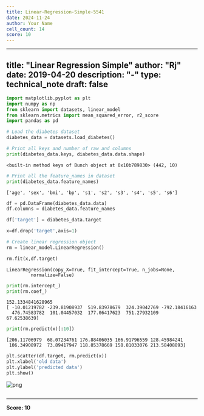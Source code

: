 ```yaml
---
title: Linear-Regression-Simple-5541
date: 2024-11-24
author: Your Name
cell_count: 14
score: 10
---
```


---
title: "Linear Regression Simple"
author: "Rj"
date: 2019-04-20
description: "-"
type: technical_note
draft: false
---

```python
import matplotlib.pyplot as plt
import numpy as np
from sklearn import datasets, linear_model
from sklearn.metrics import mean_squared_error, r2_score
import pandas as pd
```


```python
# Load the diabetes dataset
diabetes_data = datasets.load_diabetes()
```


```python
# Print all keys and number of raw and columns
print(diabetes_data.keys, diabetes_data.data.shape)
```

    <built-in method keys of Bunch object at 0x10b789830> (442, 10)



```python
# Print all the feature_names in dataset
print(diabetes_data.feature_names)
```

    ['age', 'sex', 'bmi', 'bp', 's1', 's2', 's3', 's4', 's5', 's6']



```python
df = pd.DataFrame(diabetes_data.data)
df.columns = diabetes_data.feature_names
```


```python
df['target'] = diabetes_data.target
```


```python
x=df.drop('target',axis=1)
```


```python
# Create linear regression object
rm = linear_model.LinearRegression()
```


```python
rm.fit(x,df.target)
```




    LinearRegression(copy_X=True, fit_intercept=True, n_jobs=None,
             normalize=False)




```python
print(rm.intercept_)
print(rm.coef_)
```

    152.1334841628965
    [ -10.01219782 -239.81908937  519.83978679  324.39042769 -792.18416163
      476.74583782  101.04457032  177.06417623  751.27932109   67.62538639]



```python
print(rm.predict(x)[:10])
```

    [206.11706979  68.07234761 176.88406035 166.91796559 128.45984241
     106.34908972  73.89417947 118.85378669 158.81033076 213.58408893]



```python
plt.scatter(df.target, rm.predict(x))
plt.xlabel('old data')
plt.ylabel('predicted data')
plt.show()
```


    
![png](/mlnotes/images/linear-regression-simple_12_0.png)
    



```python

```


---
**Score: 10**